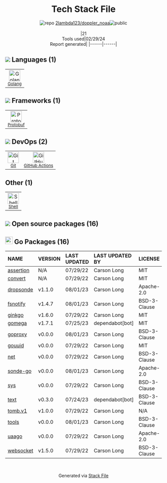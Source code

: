 <!--
&lt;--- Readme.md Snippet without images Start ---&gt;
## Tech Stack
2lambda123/doppler_noaa is built on the following main stack:

- [Golang](http://golang.org/) – Languages
- [Protobuf](https://developers.google.com/protocol-buffers/) – Serialization Frameworks
- [GitHub Actions](https://github.com/features/actions) – Continuous Integration
- [Shell](https://en.wikipedia.org/wiki/Shell_script) – Shells

Full tech stack [here](/techstack.md)

&lt;--- Readme.md Snippet without images End ---&gt;

&lt;--- Readme.md Snippet with images Start ---&gt;
## Tech Stack
2lambda123/doppler_noaa is built on the following main stack:

- <img width='25' height='25' src='https://img.stackshare.io/service/1005/O6AczwfV_400x400.png' alt='Golang'/> [Golang](http://golang.org/) – Languages
- <img width='25' height='25' src='https://img.stackshare.io/service/4393/ma2jqJKH_400x400.png' alt='Protobuf'/> [Protobuf](https://developers.google.com/protocol-buffers/) – Serialization Frameworks
- <img width='25' height='25' src='https://img.stackshare.io/service/11563/actions.png' alt='GitHub Actions'/> [GitHub Actions](https://github.com/features/actions) – Continuous Integration
- <img width='25' height='25' src='https://img.stackshare.io/service/4631/default_c2062d40130562bdc836c13dbca02d318205a962.png' alt='Shell'/> [Shell](https://en.wikipedia.org/wiki/Shell_script) – Shells

Full tech stack [here](/techstack.md)

&lt;--- Readme.md Snippet with images End ---&gt;
-->
<div align="center">

# Tech Stack File
![](https://img.stackshare.io/repo.svg "repo") [2lambda123/doppler_noaa](https://github.com/2lambda123/doppler_noaa)![](https://img.stackshare.io/public_badge.svg "public")
<br/><br/>
|21<br/>Tools used|02/29/24 <br/>Report generated|
|------|------|
</div>

## <img src='https://img.stackshare.io/languages.svg'/> Languages (1)
<table><tr>
  <td align='center'>
  <img width='36' height='36' src='https://img.stackshare.io/service/1005/O6AczwfV_400x400.png' alt='Golang'>
  <br>
  <sub><a href="http://golang.org/">Golang</a></sub>
  <br>
  <sub></sub>
</td>

</tr>
</table>

## <img src='https://img.stackshare.io/frameworks.svg'/> Frameworks (1)
<table><tr>
  <td align='center'>
  <img width='36' height='36' src='https://img.stackshare.io/service/4393/ma2jqJKH_400x400.png' alt='Protobuf'>
  <br>
  <sub><a href="https://developers.google.com/protocol-buffers/">Protobuf</a></sub>
  <br>
  <sub></sub>
</td>

</tr>
</table>

## <img src='https://img.stackshare.io/devops.svg'/> DevOps (2)
<table><tr>
  <td align='center'>
  <img width='36' height='36' src='https://img.stackshare.io/service/1046/git.png' alt='Git'>
  <br>
  <sub><a href="http://git-scm.com/">Git</a></sub>
  <br>
  <sub></sub>
</td>

<td align='center'>
  <img width='36' height='36' src='https://img.stackshare.io/service/11563/actions.png' alt='GitHub Actions'>
  <br>
  <sub><a href="https://github.com/features/actions">GitHub Actions</a></sub>
  <br>
  <sub></sub>
</td>

</tr>
</table>

## Other (1)
<table><tr>
  <td align='center'>
  <img width='36' height='36' src='https://img.stackshare.io/service/4631/default_c2062d40130562bdc836c13dbca02d318205a962.png' alt='Shell'>
  <br>
  <sub><a href="https://en.wikipedia.org/wiki/Shell_script">Shell</a></sub>
  <br>
  <sub></sub>
</td>

</tr>
</table>


## <img src='https://img.stackshare.io/group.svg' /> Open source packages (16)</h2>

## <img width='24' height='24' src='https://img.stackshare.io/service/21112/default_1346bbda8fe03e4dce5601323a3ca47a10c1ae36.png'/> Go Packages (16)

|NAME|VERSION|LAST UPDATED|LAST UPDATED BY|LICENSE|VULNERABILITIES|
|:------|:------|:------|:------|:------|:------|
|[assertion](https://pkg.go.dev/github.com/onsi/gomega/internal/assertion)|N/A|07/29/22|Carson Long |MIT|N/A|
|[convert](https://pkg.go.dev/github.com/onsi/ginkgo/ginkgo/convert)|N/A|07/29/22|Carson Long |MIT|N/A|
|[dropsonde](https://pkg.go.dev/github.com/cloudfoundry/dropsonde)|v1.1.0|08/01/23|Carson Long |Apache-2.0|N/A|
|[fsnotify](https://pkg.go.dev/github.com/fsnotify/fsnotify)|v1.4.7|08/01/23|Carson Long |BSD-3-Clause|N/A|
|[ginkgo](https://pkg.go.dev/github.com/onsi/ginkgo)|v1.6.0|07/29/22|Carson Long |MIT|N/A|
|[gomega](https://pkg.go.dev/github.com/onsi/gomega)|v1.7.1|07/25/23|dependabot[bot] |MIT|N/A|
|[goproxy](https://pkg.go.dev/github.com/elazarl/goproxy)|v0.0.0|08/01/23|Carson Long |BSD-3-Clause|N/A|
|[gouuid](https://pkg.go.dev/github.com/nu7hatch/gouuid)|v0.0.0|07/29/22|Carson Long |MIT|N/A|
|[net](https://pkg.go.dev/golang.org/x/net)|v0.0.0|07/29/22|Carson Long |BSD-3-Clause|N/A|
|[sonde-go](https://pkg.go.dev/github.com/cloudfoundry/sonde-go)|v0.0.0|08/01/23|Carson Long |Apache-2.0|N/A|
|[sys](https://pkg.go.dev/golang.org/x/sys)|v0.0.0|07/29/22|Carson Long |BSD-3-Clause|N/A|
|[text](https://pkg.go.dev/golang.org/x/text)|v0.3.0|07/24/23|dependabot[bot] |BSD-3-Clause|N/A|
|[tomb.v1](https://pkg.go.dev/gopkg.in/tomb.v1)|v1.0.0|07/29/22|Carson Long |N/A|N/A|
|[tools](https://pkg.go.dev/golang.org/x/tools)|v0.0.0|08/01/23|Carson Long |BSD-3-Clause|N/A|
|[uaago](https://pkg.go.dev/github.com/cloudfoundry-incubator/uaago)|v0.0.0|07/29/22|Carson Long |Apache-2.0|N/A|
|[websocket](https://pkg.go.dev/github.com/gorilla/websocket)|v1.5.0|07/29/22|Carson Long |BSD-3-Clause|N/A|

<br/>
<div align='center'>

Generated via [Stack File](https://github.com/marketplace/stack-file)
